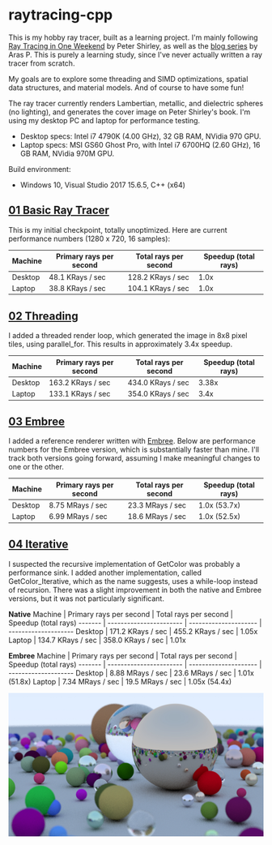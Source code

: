 # raytracing-cpp

This is my hobby ray tracer, built as a learning project.  I'm mainly following [Ray Tracing in One Weekend](https://www.amazon.com/Ray-Tracing-Weekend-Minibooks-Book-ebook/dp/B01B5AODD8/) by Peter Shirley, as well as the [blog series](http://aras-p.info/blog/2018/03/28/Daily-Pathtracer-Part-0-Intro/) by Aras P.  This is purely a learning study, since I've never actually written a ray tracer from scratch.

My goals are to explore some threading and SIMD optimizations, spatial data structures, and material models.  And of course to have some fun!

The ray tracer currently renders Lambertian, metallic, and dielectric spheres (no lighting), and generates the cover image on Peter Shirley's book.  I'm using my desktop PC and laptop for performance testing.
* Desktop specs: Intel i7 4790K (4.00 GHz), 32 GB RAM, NVidia 970 GPU.
* Laptop specs: MSI GS60 Ghost Pro, with Intel i7 6700HQ (2.60 GHz), 16 GB RAM, NVidia 970M GPU.

Build environment:
* Windows 10, Visual Studio 2017 15.6.5, C++ (x64)

## [01 Basic Ray Tracer](https://github.com/DrGr4f1x/raytracing-cpp/releases/tag/0.1-basic)
This is my initial checkpoint, totally unoptimized.  Here are current performance numbers (1280 x 720, 16 samples):

Machine | Primary rays per second | Total rays per second | Speedup (total rays)
------- | ----------------------- | --------------------- | --------------------
Desktop | 48.1 KRays / sec | 128.2 KRays / sec | 1.0x
Laptop | 38.8 KRays / sec | 104.1 KRays / sec | 1.0x

## [02 Threading](https://github.com/DrGr4f1x/raytracing-cpp/releases/tag/0.2-thread)
I added a threaded render loop, which generated the image in 8x8 pixel tiles, using parallel_for.  This results in approximately 3.4x speedup.

Machine | Primary rays per second | Total rays per second | Speedup (total rays)
------- | ----------------------- | --------------------- | --------------------
Desktop | 163.2 KRays / sec | 434.0 KRays / sec | 3.38x
Laptop | 133.1 KRays / sec | 354.0 KRays / sec | 3.4x

## [03 Embree](https://github.com/DrGr4f1x/raytracing-cpp/releases/tag/0.3-embree)
I added a reference renderer written with [Embree](https://embree.github.io/).  Below are performance numbers for the Embree version, which is substantially faster than mine.  I'll track both versions going forward, assuming I make meaningful changes to one or the other.

Machine | Primary rays per second | Total rays per second | Speedup (total rays)
------- | ----------------------- | --------------------- | --------------------
Desktop | 8.75 MRays / sec | 23.3 MRays / sec | 1.0x (53.7x)
Laptop | 6.99 MRays / sec | 18.6 MRays / sec | 1.0x (52.5x)

## [04 Iterative](https://github.com/DrGr4f1x/raytracing-cpp/releases/tag/0.4.1-iterative)
I suspected the recursive implementation of GetColor was probably a performance sink.  I added another implementation, called GetColor_Iterative, which as the name suggests, uses a while-loop instead of recursion.  There was a slight improvement in both the native and Embree versions, but it was not particularly significant.

**Native**
Machine | Primary rays per second | Total rays per second | Speedup (total rays)
------- | ----------------------- | --------------------- | --------------------
Desktop | 171.2 KRays / sec | 455.2 KRays / sec | 1.05x
Laptop | 134.7 KRays / sec | 358.0 KRays / sec | 1.01x

**Embree**
Machine | Primary rays per second | Total rays per second | Speedup (total rays)
------- | ----------------------- | --------------------- | --------------------
Desktop | 8.88 MRays / sec | 23.6 MRays / sec | 1.01x (51.8x)
Laptop | 7.34 MRays / sec | 19.5 MRays / sec | 1.05x (54.4x)

![Screenshot](/Screenshots/Image_16x.jpg?raw=true "Screenshot")
